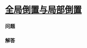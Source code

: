 # [全局倒置与局部倒置](https://leetcode-cn.com/problems/global-and-local-inversions)

### 问题



### 解答

```

```

